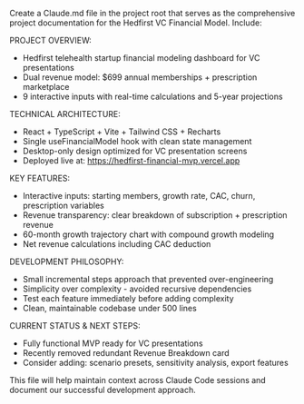 Create a Claude.md file in the project root that serves as the comprehensive project documentation for the Hedfirst VC Financial Model. Include:

PROJECT OVERVIEW:
- Hedfirst telehealth startup financial modeling dashboard for VC presentations
- Dual revenue model: $699 annual memberships + prescription marketplace
- 9 interactive inputs with real-time calculations and 5-year projections

TECHNICAL ARCHITECTURE:
- React + TypeScript + Vite + Tailwind CSS + Recharts
- Single useFinancialModel hook with clean state management
- Desktop-only design optimized for VC presentation screens
- Deployed live at: https://hedfirst-financial-mvp.vercel.app

KEY FEATURES:
- Interactive inputs: starting members, growth rate, CAC, churn, prescription variables
- Revenue transparency: clear breakdown of subscription + prescription revenue
- 60-month growth trajectory chart with compound growth modeling
- Net revenue calculations including CAC deduction

DEVELOPMENT PHILOSOPHY:
- Small incremental steps approach that prevented over-engineering
- Simplicity over complexity - avoided recursive dependencies
- Test each feature immediately before adding complexity
- Clean, maintainable codebase under 500 lines

CURRENT STATUS & NEXT STEPS:
- Fully functional MVP ready for VC presentations
- Recently removed redundant Revenue Breakdown card
- Consider adding: scenario presets, sensitivity analysis, export features

This file will help maintain context across Claude Code sessions and document our successful development approach.